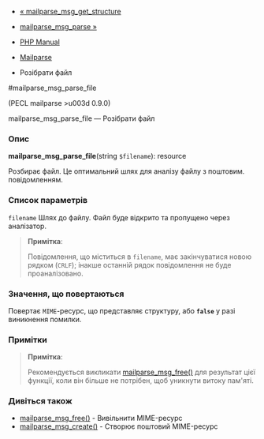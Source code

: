 - [« mailparse_msg_get_structure](function.mailparse-msg-get-structure.md)
- [mailparse_msg_parse »](function.mailparse-msg-parse.md)

- [PHP Manual](index.md)
- [Mailparse](ref.mailparse.md)
- Розібрати файл

#mailparse_msg_parse_file

(PECL mailparse \>u003d 0.9.0)

mailparse_msg_parse_file — Розібрати файл

### Опис

**mailparse_msg_parse_file**(string `$filename`): resource

Розбирає файл. Це оптимальний шлях для аналізу файлу з поштовим.
повідомленням.

### Список параметрів

`filename`
Шлях до файлу. Файл буде відкрито та пропущено через аналізатор.

> **Примітка**:
>
> Повідомлення, що міститься в `filename`, має закінчуватися новою
> рядком (`CRLF`); інакше останній рядок повідомлення не буде
> проаналізовано.

### Значення, що повертаються

Повертає `MIME`-ресурс, що представляє структуру, або **`false`**
у разі виникнення помилки.

### Примітки

> **Примітка**:
>
> Рекомендується викликати
> [mailparse_msg_free()](function.mailparse-msg-free.md) для
> результат цієї функції, коли він більше не потрібен, щоб уникнути
> витоку пам'яті.

### Дивіться також

- [mailparse_msg_free()](function.mailparse-msg-free.md) -
Вивільнити MIME-ресурс
- [mailparse_msg_create()](function.mailparse-msg-create.md) -
Створює поштовий MIME-ресурс
